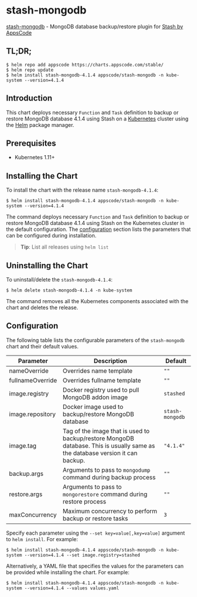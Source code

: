 # stash-mongodb

[stash-mongodb](https://github.com/stashed/mongodb) - MongoDB database backup/restore plugin for [Stash by AppsCode](https://stash.run)

## TL;DR;

```console
$ helm repo add appscode https://charts.appscode.com/stable/
$ helm repo update
$ helm install stash-mongodb-4.1.4 appscode/stash-mongodb -n kube-system --version=4.1.4
```

## Introduction

This chart deploys necessary `Function` and `Task` definition to backup or restore MongoDB database 4.1.4 using Stash on a [Kubernetes](http://kubernetes.io) cluster using the [Helm](https://helm.sh) package manager.

## Prerequisites

- Kubernetes 1.11+

## Installing the Chart

To install the chart with the release name `stash-mongodb-4.1.4`:

```console
$ helm install stash-mongodb-4.1.4 appscode/stash-mongodb -n kube-system --version=4.1.4
```

The command deploys necessary `Function` and `Task` definition to backup or restore MongoDB database 4.1.4 using Stash on the Kubernetes cluster in the default configuration. The [configuration](#configuration) section lists the parameters that can be configured during installation.

> **Tip**: List all releases using `helm list`

## Uninstalling the Chart

To uninstall/delete the `stash-mongodb-4.1.4`:

```console
$ helm delete stash-mongodb-4.1.4 -n kube-system
```

The command removes all the Kubernetes components associated with the chart and deletes the release.

## Configuration

The following table lists the configurable parameters of the `stash-mongodb` chart and their default values.

|    Parameter     |                                                          Description                                                          |     Default     |
|------------------|-------------------------------------------------------------------------------------------------------------------------------|-----------------|
| nameOverride     | Overrides name template                                                                                                       | `""`            |
| fullnameOverride | Overrides fullname template                                                                                                   | `""`            |
| image.registry   | Docker registry used to pull MongoDB addon image                                                                              | `stashed`       |
| image.repository | Docker image used to backup/restore MongoDB database                                                                          | `stash-mongodb` |
| image.tag        | Tag of the image that is used to backup/restore MongoDB database. This is usually same as the database version it can backup. | `"4.1.4"`       |
| backup.args      | Arguments to pass to `mongodump` command during backup process                                                                | `""`            |
| restore.args     | Arguments to pass to `mongorestore` command during restore process                                                            | `""`            |
| maxConcurrency   | Maximum concurrency to perform backup or restore tasks                                                                        | `3`             |


Specify each parameter using the `--set key=value[,key=value]` argument to `helm install`. For example:

```console
$ helm install stash-mongodb-4.1.4 appscode/stash-mongodb -n kube-system --version=4.1.4 --set image.registry=stashed
```

Alternatively, a YAML file that specifies the values for the parameters can be provided while
installing the chart. For example:

```console
$ helm install stash-mongodb-4.1.4 appscode/stash-mongodb -n kube-system --version=4.1.4 --values values.yaml
```
